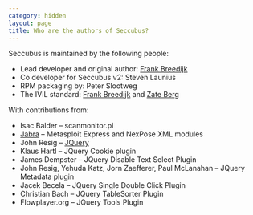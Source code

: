 ```yaml
---
category: hidden
layout: page
title: Who are the authors of Seccubus?
---
```

Seccubus is maintained by the following people:

  * Lead developer and original author: [Frank Breedijk](../33-frank-breedijk/)
  * Co developer for Seccubus v2: Steven Launius
  * RPM packaging by: Peter Slootweg
  * The IVIL standard: [Frank Breedijk](who-is-frank-breedijk/) and [Zate Berg](http://blog.zate.org/)

With contributions from:

  * Isac Balder – scanmonitor.pl
  * [Jabra](http://twitter.com/jabra) – Metasploit Express and NexPose XML modules
  * John Resig – [JQuery](http://jquery.com/)
  * Klaus Hartl – JQuery Cookie plugin
  * James Dempster – JQuery Disable Text Select Plugin
  * John Resig, Yehuda Katz, Jorn Zaefferer, Paul McLanahan – JQuery Metadata plugin
  * Jacek Becela – JQuery Single Double Click Plugin
  * Christian Bach – JQuery TableSorter Plugin
  * Flowplayer.org – JQuery Tools Plugin

